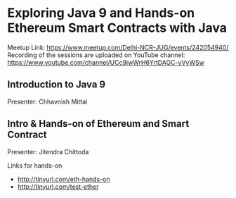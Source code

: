 # Exploring Java 9 and Hands-on Ethereum Smart Contracts with Java

Meetup Link: https://www.meetup.com/Delhi-NCR-JUG/events/242054940/<br>
Recording of the sessions are uploaded on YouTube channel: https://www.youtube.com/channel/UCc9jwWrH6YrtDAGC-yVyWSw

## Introduction to Java 9
Presenter: Chhavnish Mittal

## Intro & Hands-on of Ethereum and Smart Contract
Presenter: Jitendra Chittoda

Links for hands-on
- http://tinyurl.com/eth-hands-on
- http://tinyurl.com/test-ether


